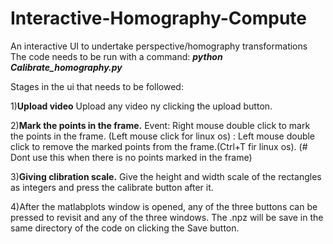 # Interactive-Homography-Compute
An interactive UI to undertake perspective/homography transformations
The code needs to be run with a command:     ***python Calibrate_homography.py***

Stages in the ui that needs to be followed:

1)**Upload video**
Upload any video ny clicking the upload button.

2)**Mark the points in the frame.** 
Event: Right mouse double click to mark the points in the frame. (Left mouse click for linux os) 
     : Left mouse double click to remove the marked points from the frame.(Ctrl+T fir linux os). (# Dont use this when there is no points marked in the frame)
        
3)**Giving clibration scale.**
Give the height and width scale of the rectangles as integers and press the calibrate button after it.

4)After the matlabplots window is opened, any of the three buttons can be pressed to revisit and any of the three windows. The .npz will be save in the same directory of the code on clicking the Save button.


